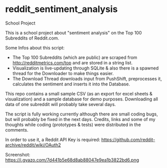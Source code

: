 # reddit_sentiment_analysis
School Project

This is a school project about "sentiment analysis" on the Top 100 Subreddits of Reddit.com.

Some Infos about this script:
- The Top 100 Subreddits (which are public) are scraped from http://redditmetrics.com/top and are stored in a string list.
- Visualization is live-updating through SQLite & also there is a spawned thread for the Downloader to make things easier.
- The Download Thread downloads input from PushShift, preprocesses it, calculates the sentiment and inserts it into the Database.

This repo contains a small sample CSV (as an export for excel sheets & visualization) and a sample database for demo purposes.
Downloading all data of one subreddit will probably take several days.

The script is fully working currently although there are small coding bugs, but will probably be fixed in the next days.
Credits, links and some of my thoughts while coding (prototypes & tests) were distributed in the comments.

In order to use it, a Reddit API Key is required:
https://github.com/reddit-archive/reddit/wiki/OAuth2

Screenshot: https://i.gyazo.com/7d441b5e68d8ab88047e9ea1b3822bd6.png

